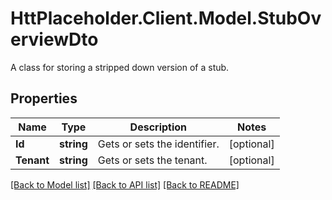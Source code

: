 # HttPlaceholder.Client.Model.StubOverviewDto
A class for storing a stripped down version of a stub.
## Properties

Name | Type | Description | Notes
------------ | ------------- | ------------- | -------------
**Id** | **string** | Gets or sets the identifier. | [optional] 
**Tenant** | **string** | Gets or sets the tenant. | [optional] 

[[Back to Model list]](../README.md#documentation-for-models) [[Back to API list]](../README.md#documentation-for-api-endpoints) [[Back to README]](../README.md)

